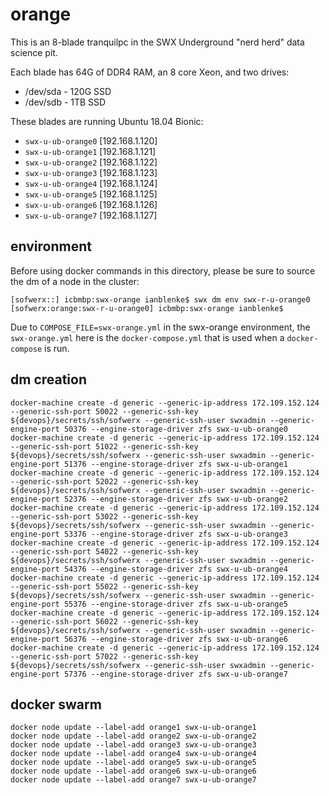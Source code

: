 # orange

This is an 8-blade tranquilpc in the SWX Underground "nerd herd" data science pit.

Each blade has 64G of DDR4 RAM, an 8 core Xeon, and two drives:

- /dev/sda - 120G SSD
- /dev/sdb - 1TB SSD

These blades are running Ubuntu 18.04 Bionic:

- `swx-u-ub-orange0` [192.168.1.120]
- `swx-u-ub-orange1` [192.168.1.121]
- `swx-u-ub-orange2` [192.168.1.122]
- `swx-u-ub-orange3` [192.168.1.123]
- `swx-u-ub-orange4` [192.168.1.124]
- `swx-u-ub-orange5` [192.168.1.125]
- `swx-u-ub-orange6` [192.168.1.126]
- `swx-u-ub-orange7` [192.168.1.127]

## environment

Before using docker commands in this directory, please be sure to source the dm of a node in the cluster:

    [sofwerx::] icbmbp:swx-orange ianblenke$ swx dm env swx-r-u-orange0
    [sofwerx:orange:swx-r-u-orange0] icbmbp:swx-orange ianblenke$

Due to `COMPOSE_FILE=swx-orange.yml` in the swx-orange environment, the `swx-orange.yml` here is the `docker-compose.yml` that is used when a `docker-compose` is run.

## dm creation

    docker-machine create -d generic --generic-ip-address 172.109.152.124 --generic-ssh-port 50022 --generic-ssh-key ${devops}/secrets/ssh/sofwerx --generic-ssh-user swxadmin --generic-engine-port 50376 --engine-storage-driver zfs swx-u-ub-orange0
    docker-machine create -d generic --generic-ip-address 172.109.152.124 --generic-ssh-port 51022 --generic-ssh-key ${devops}/secrets/ssh/sofwerx --generic-ssh-user swxadmin --generic-engine-port 51376 --engine-storage-driver zfs swx-u-ub-orange1
    docker-machine create -d generic --generic-ip-address 172.109.152.124 --generic-ssh-port 52022 --generic-ssh-key ${devops}/secrets/ssh/sofwerx --generic-ssh-user swxadmin --generic-engine-port 52376 --engine-storage-driver zfs swx-u-ub-orange2
    docker-machine create -d generic --generic-ip-address 172.109.152.124 --generic-ssh-port 53022 --generic-ssh-key ${devops}/secrets/ssh/sofwerx --generic-ssh-user swxadmin --generic-engine-port 53376 --engine-storage-driver zfs swx-u-ub-orange3
    docker-machine create -d generic --generic-ip-address 172.109.152.124 --generic-ssh-port 54022 --generic-ssh-key ${devops}/secrets/ssh/sofwerx --generic-ssh-user swxadmin --generic-engine-port 54376 --engine-storage-driver zfs swx-u-ub-orange4
    docker-machine create -d generic --generic-ip-address 172.109.152.124 --generic-ssh-port 55022 --generic-ssh-key ${devops}/secrets/ssh/sofwerx --generic-ssh-user swxadmin --generic-engine-port 55376 --engine-storage-driver zfs swx-u-ub-orange5
    docker-machine create -d generic --generic-ip-address 172.109.152.124 --generic-ssh-port 56022 --generic-ssh-key ${devops}/secrets/ssh/sofwerx --generic-ssh-user swxadmin --generic-engine-port 56376 --engine-storage-driver zfs swx-u-ub-orange6
    docker-machine create -d generic --generic-ip-address 172.109.152.124 --generic-ssh-port 57022 --generic-ssh-key ${devops}/secrets/ssh/sofwerx --generic-ssh-user swxadmin --generic-engine-port 57376 --engine-storage-driver zfs swx-u-ub-orange7

## docker swarm

    docker node update --label-add orange1 swx-u-ub-orange1
    docker node update --label-add orange2 swx-u-ub-orange2
    docker node update --label-add orange3 swx-u-ub-orange3
    docker node update --label-add orange4 swx-u-ub-orange4
    docker node update --label-add orange5 swx-u-ub-orange5
    docker node update --label-add orange6 swx-u-ub-orange6
    docker node update --label-add orange7 swx-u-ub-orange7


